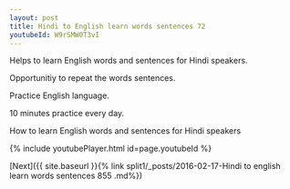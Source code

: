 ```yaml
---
layout: post
title: Hindi to English learn words sentences 72 
youtubeId: W9rSMW0T3vI
---
```

 
 
Helps to learn English words and sentences for Hindi speakers.

Opportunitiy to repeat the words sentences. 

Practice English language. 
 
10 minutes practice every day. 
 
How to learn English words and sentences for Hindi speakers 
 
{% include youtubePlayer.html id=page.youtubeId %}
 
 
[Next]({{ site.baseurl }}{% link  split1/_posts/2016-02-17-Hindi to english learn words sentences 855 .md%})
 

